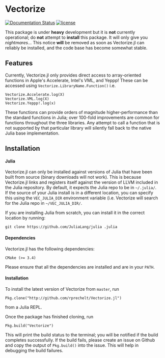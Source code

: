 # Vectorize

[![Documentation Status](https://readthedocs.org/projects/vectorizejl/badge/?version=latest)](http://vectorizejl.readthedocs.io/en/latest/?badge=latest)
[![license](https://img.shields.io/github/license/mashape/apistatus.svg?maxAge=2592000)]()

This package is under **heavy** development but it is **not** currently operational; do **not** attempt to **install** this package. It will only give you *nightmares*... This notice **will** be removed as soon as Vectorize.jl can reliably be installed, and the code base has become somewhat stable.

## Features
Currently, Vectorize.jl only provides direct access to array-oriented functions in Apple's Accelerate, Intel's VML, and Yeppp! These can be accessed using `Vectorize.LibraryName.Function()` i.e. 

    Vectorize.Accelerate.log(X)
    Vectorize.VML.log(X)
    Vectorize.Yeppp!.log(x)

These functions can provide orders of magnitude higher-performance than the standard functions in Julia; over 100-fold improvements are common for functions throughout the three libraries. Any attempt to call a function that is not supported by that particular library will silently fall back to the native Julia base implementation. 

## Installation
#### Julia
Vectorize.jl can only be installed against versions of Julia that have been built from source (binary downloads will not work). This is because Vectorize.jl links and registers itself against the version of LLVM included in the Julia repository. By default, it expects the Julia repo to be in `~/.julia/`. If the source of your Julia install is in a different location, you can specify this using the `VEC_JULIA_DIR` environment variable (i.e. Vectorize will search for the Julia repo in `~/VEC_JULIA_DIR/`. 

If you are installing Julia from scratch, you can install it in the correct location by running:

    git clone https://github.com/JuliaLang/julia .julia
    

#### Dependencies
Vectorize.jl has the following dependencies:

    CMake (>= 3.4)

Please ensure that all the dependencies are installed and are in your  `PATH`.

#### Installation 
To install the latest version of Vectorize from `master`, run

    Pkg.clone("http://github.com/rprechelt/Vectorize.jl")

from a Julia REPL.

Once the package has finished cloning, run

    Pkg.build("Vectorize")

This will print the build status to the terminal; you will be notified if the build completes successfully. If the build fails, please create an issue on Github and copy the output of `Pkg.build()` into the issue. This will help in debugging the build failures. 
